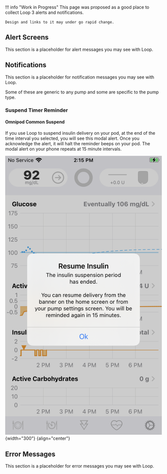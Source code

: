!!! info "Work in Progress"
    This page was proposed as a good place to collect Loop 3 alerts and notifications.
    
    Design and links to it may under go rapid change.

## Alert Screens

This section is a placeholder for alert messages you may see with Loop.

## Notifications

This section is a placeholder for notification messages you may see with Loop.

Some of these are generic to any pump and some are specific to the pump type.

### Suspend Timer Reminder

#### Omnipod Common Suspend

If you use Loop to suspend insulin delivery on your pod, at the end of the time interval you selected, you will see this modal alert. Once you acknowledge the alert, it will halt the reminder beeps on your pod. The modal alert on your phone repeats at 15 minute intervals.

![reminder that insulin is suspended](img/loop-3-modal-alert-suspended.svg){width="300"}
{align="center"}


## Error Messages

This section is a placeholder for error messages you may see with Loop.



